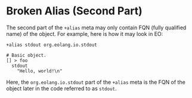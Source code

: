 # Broken Alias (Second Part)

The second part of the `+alias` meta may only contain FQN
(fully qualified name) of the object. For example, here is how it may look
in EO:

```
+alias stdout org.eolang.io.stdout

# Basic object.
[] > foo
  stdout
    "Hello, world!\n"
```

Here, the `org.eolang.io.stdout` part of the `+alias` meta is the
FQN of the object later in the code referred to as `stdout`.
